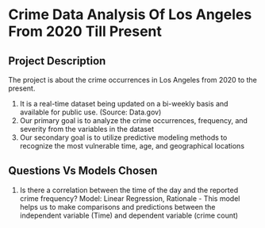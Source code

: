 # Crime Data Analysis Of Los Angeles From 2020 Till Present

##  Project Description
The project is about the crime occurrences in Los Angeles from 2020 to the present.
1. ​It is a real-time dataset being updated on a bi-weekly basis and available for public use. (Source: Data.gov)​
2. Our primary goal is to analyze the crime occurrences, frequency, and severity from the variables in the dataset
3. Our secondary goal is to utilize predictive modeling methods to recognize the most vulnerable time, age, and geographical locations

## ​Questions Vs Models Chosen​
1. Is there a correlation between the time of the day and the reported crime frequency?
   Model: Linear Regression, Rationale - This model helps us to make comparisons and predictions between the independent variable (Time) and dependent variable (crime count)
